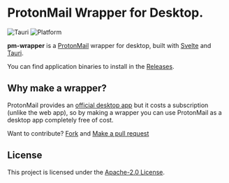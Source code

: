 # ProtonMail Wrapper for Desktop.
![Tauri](https://img.shields.io/badge/Tauri-v2-blueviolet?logo=tauri) ![Platform](https://img.shields.io/badge/Platform-Windows%20%7C%20macOS%20-informational)

**pm-wrapper** is a [ProtonMail](https://protonmail.com) wrapper for desktop, built with [Svelte](https://svelte.dev) and [Tauri](https://tauri.app/).

You can find application binaries to install in the [Releases](https://github.com/myferr/pm-wrapper/releases).

## Why make a wrapper?
ProtonMail provides an [official desktop app](https://proton.me/mail/download) but it costs a subscription (unlike the web app), so by making a wrapper you can use ProtonMail as a desktop app completely free of cost.

Want to contribute? [Fork](https://github.com/myferr/pm-wrapper/fork) and [Make a pull request](https://github.com/myferr/pm-wrapper/pulls)

## License
This project is licensed under the [Apache-2.0 License](LICENSE).
